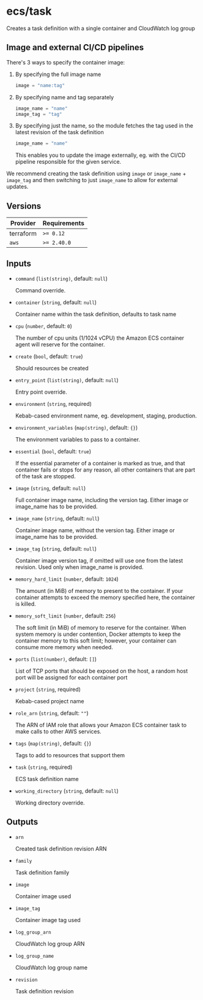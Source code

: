 # ecs/task

Creates a task definition with a single container and CloudWatch log group

## Image and external CI/CD pipelines

There's 3 ways to specify the container image:
1. By specifying the full image name

    ```terraform
    image = "name:tag"
    ```

2. By specifying name and tag separately

    ```terraform
    image_name = "name"
    image_tag = "tag"
    ```

3. By specifying just the name, so the module fetches the tag used in the latest revision of the task definition

    ```terraform
    image_name = "name"
    ```

    This enables you to update the image externally, eg. with the CI/CD pipeline responsible for the given service.

We recommend creating the task definition using `image` or `image_name` + `image_tag` and then switching to just `image_name` to allow for external updates.

<!-- bin/docs -->

## Versions

| Provider | Requirements |
|-|-|
| terraform | `>= 0.12` |
| `aws` | `>= 2.40.0` |

## Inputs

* `command` (`list(string)`, default: `null`)

    Command override.

* `container` (`string`, default: `null`)

    Container name within the task definition, defaults to task name

* `cpu` (`number`, default: `0`)

    The number of cpu units (1/1024 vCPU) the Amazon ECS container agent will reserve for the container.

* `create` (`bool`, default: `true`)

    Should resources be created

* `entry_point` (`list(string)`, default: `null`)

    Entry point override.

* `environment` (`string`, required)

    Kebab-cased environment name, eg. development, staging, production.

* `environment_variables` (`map(string)`, default: `{}`)

    The environment variables to pass to a container.

* `essential` (`bool`, default: `true`)

    If the essential parameter of a container is marked as true, and that container fails or stops for any reason, all other containers that are part of the task are stopped.

* `image` (`string`, default: `null`)

    Full container image name, including the version tag. Either image or image_name has to be provided.

* `image_name` (`string`, default: `null`)

    Container image name, without the version tag. Either image or image_name has to be provided.

* `image_tag` (`string`, default: `null`)

    Container image version tag, if omitted will use one from the latest revision. Used only when image_name is provided.

* `memory_hard_limit` (`number`, default: `1024`)

    The amount (in MiB) of memory to present to the container. If your container attempts to exceed the memory specified here, the container is killed.

* `memory_soft_limit` (`number`, default: `256`)

    The soft limit (in MiB) of memory to reserve for the container. When system memory is under contention, Docker attempts to keep the container memory to this soft limit; however, your container can consume more memory when needed.

* `ports` (`list(number)`, default: `[]`)

    List of TCP ports that should be exposed on the host, a random host port will be assigned for each container port

* `project` (`string`, required)

    Kebab-cased project name

* `role_arn` (`string`, default: `""`)

    The ARN of IAM role that allows your Amazon ECS container task to make calls to other AWS services.

* `tags` (`map(string)`, default: `{}`)

    Tags to add to resources that support them

* `task` (`string`, required)

    ECS task definition name

* `working_directory` (`string`, default: `null`)

    Working directory override.



## Outputs

* `arn`

    Created task definition revision ARN

* `family`

    Task definition family

* `image`

    Container image used

* `image_tag`

    Container image tag used

* `log_group_arn`

    CloudWatch log group ARN

* `log_group_name`

    CloudWatch log group name

* `revision`

    Task definition revision

